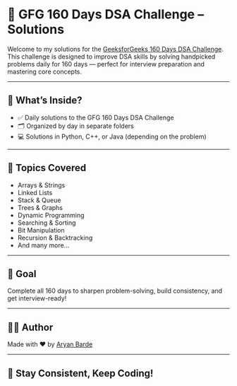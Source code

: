 # 🚀 GFG 160 Days DSA Challenge – Solutions

Welcome to my solutions for the [GeeksforGeeks 160 Days DSA Challenge](https://www.geeksforgeeks.org/160-days-dsa-challenge/). This challenge is designed to improve DSA skills by solving handpicked problems daily for 160 days — perfect for interview preparation and mastering core concepts.

---

## 📌 What’s Inside?

- ✅ Daily solutions to the GFG 160 Days DSA Challenge
- 🗂️ Organized by day in separate folders
- 💻 Solutions in Python, C++, or Java (depending on the problem)

---

## 🧠 Topics Covered

- Arrays & Strings
- Linked Lists
- Stack & Queue
- Trees & Graphs
- Dynamic Programming
- Searching & Sorting
- Bit Manipulation
- Recursion & Backtracking
- And many more...

---

## 🎯 Goal

Complete all 160 days to sharpen problem-solving, build consistency, and get interview-ready!

---

## 👨‍💻 Author

Made with ❤️ by [Aryan Barde](https://github.com/aryanbarde80)

---

## 📣 Stay Consistent, Keep Coding!

